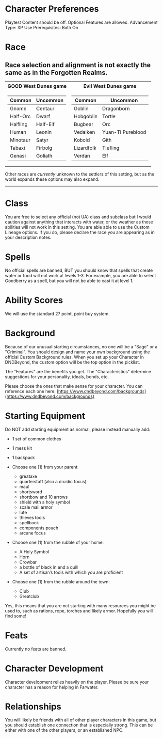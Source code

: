 # Character Preferences # 

Playtest Content should be off. 
Optional Features are allowed. 
Advancement Type: XP
Use Prerequisites: Both On

# Race # 

Race selection and alignment is not exactly the same as in the Forgotten Realms. 
---

<table>
<tr><th>GOOD West Dunes game </th><th>Evil West Dunes game</th></tr>
<tr><td>

Common | Uncommon
------------ | -------------
Gnome | Centaur
Half-Orc | Dwarf
Halfling | Half-Elf
Human | Leonin
Minotaur | Satyr
Tabaxi | Firbolg
Genasi | Goliath

</td>

<td>

Common | Uncommon
------------ | -------------
Goblin | Dragonborn
Hobgoblin | Tortle
Bugbear | Orc
Vedalken | Yuan-Ti Pureblood
Kobold | Gith
Lizardfolk | Tiefling
Verdan | Elf

</td></tr> </table>

Other races are *currently* unknown to the settlers of this setting, but as the world expands these options may also expand. 

---

# Class # 
You are free to select any official (not UA) class and subclass but I would caution against anything that interacts with water, or the weather as those abilities will not work in this setting. 
You are able able to use the Custom Lineage options. If you do, please declare the race you are appearing as in your description notes. 

# Spells #
No official spells are banned, BUT you should know that spells that create water or food will not work at levels 1-3. 
For example, you are able to select Goodberry as a spell, but you will not be able to cast it at level 1. 

# Ability Scores #
We will use the standard 27 point, point buy system. 

# Background #
Because of our unusual starting circumstances, no one will be a "Sage" or a "Criminal". 
You should design and name your own background using the official Custom Background rules. 
When you set up your Character in DNDBeyond, the custom option will be the top option in the picklist. 

The "Features" are the benefits you get. 
The "Characteristics" determine suggestions for your personality, ideals, bonds, etc. 

Please choose the ones that make sense for your character. You can reference each one here:
[https://www.dndbeyond.com/backgrounds](https://www.dndbeyond.com/backgrounds)

# Starting Equipment #

Do NOT add starting equipment as normal, please instead manually add:
- 1 set of common clothes 
- 1 mess kit
- 1 backpack

- Choose one (1) from your parent:
  - greataxe
  - quarterstaff (also a druidic focus)
  - maul
  - shortsword
  - shortbow and 10 arrows
  - shield with a holy symbol
  - scale mail armor
  - lute
  - thieves tools
  - spellbook
  - components pouch
  - arcane focus

- Choose one (1) from the rubble of your home:
  - A Holy Symbol
  - Horn
  - Crowbar
  - a bottle of black in and a quill
  - A set of artisan’s tools with which you are proficient

- Choose one (1) from the rubble around the town:
  - Club
  - Greatclub

Yes, this means that you are not starting with many resources you might be used to, such as rations, rope, torches and likely armor. Hopefully you will find some!

# Feats #
Currently no feats are banned. 

# Character Development #

Character development relies heavily on the player. Please be sure your character has a reason for helping in Farwater. 

# Relationships # 
You will likely be friends with all of other player characters in this game, but you should establish one connection that is especially strong. This can be either with one of the other players, or an established NPC. 
